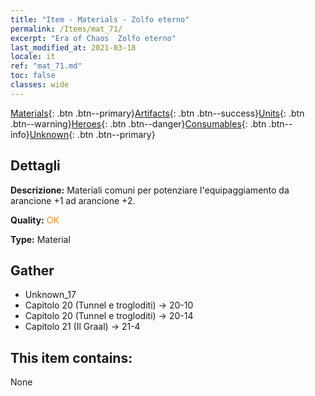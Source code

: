 ```yaml
---
title: "Item - Materials - Zolfo eterno"
permalink: /Items/mat_71/
excerpt: "Era of Chaos  Zolfo eterno"
last_modified_at: 2021-03-18
locale: it
ref: "mat_71.md"
toc: false
classes: wide
---
```

 [Materials](/it/Items/){: .btn .btn--primary}[Artifacts](/it/Items/Artifacts/){: .btn .btn--success}[Units](/it/Items/Units/){: .btn .btn--warning}[Heroes](/it/Items/Heroes/){: .btn .btn--danger}[Consumables](/it/Items/Consumables/){: .btn .btn--info}[Unknown](/it/Items/Unknown/){: .btn .btn--primary}

## Dettagli
 **Descrizione:** Materiali comuni per potenziare l'equipaggiamento da arancione +1 ad arancione +2.

 **Quality:** <span style="color: #FF8C00">OK</span>

 **Type:** Material

## Gather

*    Unknown_17 
*    Capitolo 20 (Tunnel e trogloditi) -> 20-10 
*    Capitolo 20 (Tunnel e trogloditi) -> 20-14 
*    Capitolo 21 (Il Graal) -> 21-4 

## This item contains:

  None

